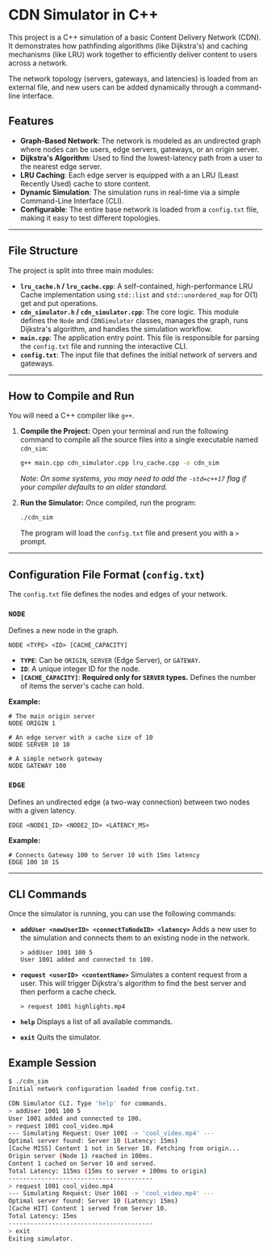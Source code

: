 # CDN Simulator in C++

This project is a C++ simulation of a basic Content Delivery Network (CDN). It demonstrates how pathfinding algorithms (like Dijkstra's) and caching mechanisms (like LRU) work together to efficiently deliver content to users across a network.

The network topology (servers, gateways, and latencies) is loaded from an external file, and new users can be added dynamically through a command-line interface.

## Features

* **Graph-Based Network**: The network is modeled as an undirected graph where nodes can be users, edge servers, gateways, or an origin server.
* **Dijkstra's Algorithm**: Used to find the lowest-latency path from a user to the nearest edge server.
* **LRU Caching**: Each edge server is equipped with a an LRU (Least Recently Used) cache to store content.
* **Dynamic Simulation**: The simulation runs in real-time via a simple Command-Line Interface (CLI).
* **Configurable**: The entire base network is loaded from a `config.txt` file, making it easy to test different topologies.

---

## File Structure

The project is split into three main modules:

* **`lru_cache.h` / `lru_cache.cpp`**: A self-contained, high-performance LRU Cache implementation using `std::list` and `std::unordered_map` for O(1) get and put operations.
* **`cdn_simulator.h` / `cdn_simulator.cpp`**: The core logic. This module defines the `Node` and `CDNSimulator` classes, manages the graph, runs Dijkstra's algorithm, and handles the simulation workflow.
* **`main.cpp`**: The application entry point. This file is responsible for parsing the `config.txt` file and running the interactive CLI.
* **`config.txt`**: The input file that defines the initial network of servers and gateways.

---

## How to Compile and Run

You will need a C++ compiler like `g++`.

1.  **Compile the Project:**
    Open your terminal and run the following command to compile all the source files into a single executable named `cdn_sim`:
    ```bash
    g++ main.cpp cdn_simulator.cpp lru_cache.cpp -o cdn_sim
    ```
    *Note: On some systems, you may need to add the `-std=c++17` flag if your compiler defaults to an older standard.*

2.  **Run the Simulator:**
    Once compiled, run the program:
    ```bash
    ./cdn_sim
    ```
    The program will load the `config.txt` file and present you with a `>` prompt.

---

## Configuration File Format (`config.txt`)

The `config.txt` file defines the nodes and edges of your network.

### `NODE`
Defines a new node in the graph.
```
NODE <TYPE> <ID> [CACHE_CAPACITY]
```
* **`TYPE`**: Can be `ORIGIN`, `SERVER` (Edge Server), or `GATEWAY`.
* **`ID`**: A unique integer ID for the node.
* **`[CACHE_CAPACITY]`**: **Required only for `SERVER` types.** Defines the number of items the server's cache can hold.

**Example:**
```
# The main origin server
NODE ORIGIN 1

# An edge server with a cache size of 10
NODE SERVER 10 10

# A simple network gateway
NODE GATEWAY 100
```

### `EDGE`
Defines an undirected edge (a two-way connection) between two nodes with a given latency.
```
EDGE <NODE1_ID> <NODE2_ID> <LATENCY_MS>
```
**Example:**
```
# Connects Gateway 100 to Server 10 with 15ms latency
EDGE 100 10 15
```

---

## CLI Commands

Once the simulator is running, you can use the following commands:

* **`addUser <newUserID> <connectToNodeID> <latency>`**
    Adds a new user to the simulation and connects them to an existing node in the network.
    ```
    > addUser 1001 100 5
    User 1001 added and connected to 100.
    ```

* **`request <userID> <contentName>`**
    Simulates a content request from a user. This will trigger Dijkstra's algorithm to find the best server and then perform a cache check.
    ```
    > request 1001 highlights.mp4
    ```

* **`help`**
    Displays a list of all available commands.

* **`exit`**
    Quits the simulator.

## Example Session

```bash
$ ./cdn_sim
Initial network configuration loaded from config.txt.

CDN Simulator CLI. Type 'help' for commands.
> addUser 1001 100 5
User 1001 added and connected to 100.
> request 1001 cool_video.mp4
--- Simulating Request: User 1001 -> 'cool_video.mp4' ---
Optimal server found: Server 10 (Latency: 15ms)
[Cache MISS] Content 1 not in Server 10. Fetching from origin...
Origin server (Node 1) reached in 100ms.
Content 1 cached on Server 10 and served.
Total Latency: 115ms (15ms to server + 100ms to origin)
----------------------------------------
> request 1001 cool_video.mp4
--- Simulating Request: User 1001 -> 'cool_video.mp4' ---
Optimal server found: Server 10 (Latency: 15ms)
[Cache HIT] Content 1 served from Server 10.
Total Latency: 15ms
----------------------------------------
> exit
Exiting simulator.
```
